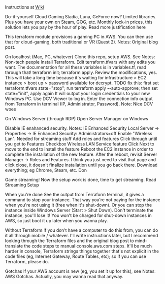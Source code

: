 Instructions at [Wiki](https://github.com/ocdevel/diy-cloud-gaming/wiki)

Do-it-yourself Cloud Gaming
Stadia, Luna, GeForce now? Limited libraries. Plus you have your own on Steam, GOG, etc. Monthly lock-in prices, this solution lets you pay by the hour of play. Read more justification here

This terraform module provisions a gaming PC in AWS. You can then use that for cloud-gaming, both traditional or VR (Quest 2). Notes: Original blog post.

On localhost (Mac, PC, whatever)
Clone this repo, setup AWS. See Notes: Non-tech people
Install Terraform.
Edit terraform.tfvars with any edits you want. The documentation for all these variables is in variables.tf, read through that!
terraform init; terraform apply. Review the modifications, yes. This will take a long time because it's waiting for infrastructure > EC2 instance > boot up > password available for decrypt.
TODO fix this: first set terraform.tfvars state="stop"; run terraform apply --auto-approve; then set state="init", apply again
It will output your login credentials to your new Windows PC. Use DCV Viewer to log in. Enter the connection info output from Terraform in terminal (IP, Administrator, Password). Note: Nice DCV woes

On Windows Server (through RDP)
Open Server Manager on Windows

Disable IE enahanced security. Notes: IE Enhanced Security
Local Server → Properties → IE Enhanced Security: Administrators=off
Enable "Wireless Lan". Needed for streaming stuff
Add roles and features
Click through until you get to Features
Checkbox Wireless LAN Service feature
Click Next to move to the end to install the feature
Reboot the EC2 instance in order to complete the installation of the new feature.
After the reboot, revisit Server Manager → Roles and Features. I think you just need to visit that page and click close, it doesn't finalize installation until you go back there.
Download everything; eg Chrome, Steam, etc. Don

Game streaming!
Now the setup work is done, time to get streaming. Read Streaming Setup

When you're done
See the output from Terraform terminal, it gives a command to stop your instance. That way you're not paying for the instance when you're not using it (free when it's shut-down). Or you can stop the instance inside Windows Server (Start > Shut Down). Don't terminate the instance, you'll lose it! You won't be charged for shut-down instances in AWS, so just boot it up later when you wanna play.

Without Terraform
If you don't have a computer to do this from, you can do it all through mobile / whatever. I'll write instructions later, but I recommend looking through the Terraform files and the original blog post to mind-translate the code steps to manual console.aws.com steps. It'll be much harder in console, Terraform strings things together that's not explicit in the code files (eg, Internet Gateway, Route Tables, etc); so if you can use Terraform, please do.

Gotchas
If your AWS account is new (eg, you set it up for this), see Notes: AWS Gotchas. Actually, you may wanna read that anyway.